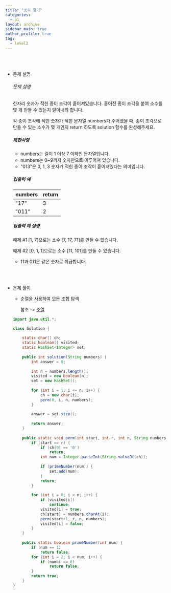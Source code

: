 ```yaml
---
title: "소수 찾기"
categories:
  - p1
layout: archive
sidebar_main: true
author_profile: true
tag:
  - level2
---
```


<br>

<br>

* 문제 설명

  ###### 문제 설명

  한자리 숫자가 적힌 종이 조각이 흩어져있습니다. 흩어진 종이 조각을 붙여 소수를 몇 개 만들 수 있는지 알아내려 합니다.

  각 종이 조각에 적힌 숫자가 적힌 문자열 numbers가 주어졌을 때, 종이 조각으로 만들 수 있는 소수가 몇 개인지 return 하도록 solution 함수를 완성해주세요.

  ##### 제한사항

  - numbers는 길이 1 이상 7 이하인 문자열입니다.
  - numbers는 0~9까지 숫자만으로 이루어져 있습니다.
  - "013"은 0, 1, 3 숫자가 적힌 종이 조각이 흩어져있다는 의미입니다.

  ##### 입출력 예

  | numbers | return |
  | ------- | ------ |
  | "17"    | 3      |
  | "011"   | 2      |

  ##### 입출력 예 설명

  예제 #1
  [1, 7]으로는 소수 [7, 17, 71]를 만들 수 있습니다.

  예제 #2
  [0, 1, 1]으로는 소수 [11, 101]를 만들 수 있습니다.

  - 11과 011은 같은 숫자로 취급합니다.

<br>

<br>

- 문제 풀이

  * 순열을 사용하여 모든 조합 탐색

    참조 -> <a href = "/Users/lulala/Desktop/GitBlogDemo.github.io/2damlee.github.io/_posts/Algorithm/2021-07-17-순열.md">순열</a>

  ````java
  import java.util.*;
  
  class Solution {
      
      static char[] ch;
      static boolean[] visited;
      static HashSet<Integer> set;
      
      public int solution(String numbers) {
          int answer = 0;
          
          int n = numbers.length();
          visited = new boolean[n];
          set = new HashSet();
          
          for (int i = 1; i <= n; i++) {
              ch = new char[i];
              perm(0, i, n, numbers);
          }
          
          answer = set.size();
          
          return answer;
      }
      
      public static void perm(int start, int r, int n, String numbers) {
          if (start == r) {
              if (ch[0] == '0') 
                  return;
              int num = Integer.parseInt(String.valueOf(ch));
              
              if (primeNumber(num)) {
                  set.add(num);
              }
              return;
          }
          
          for (int i = 0; i < n; i++) {
              if (visited[i]) 
                  continue;
              visited[i] = true;
              ch[start] = numbers.charAt(i);
              perm(start+1, r, n, numbers);
              visited[i] = false;
          }
      }
      
      public static boolean primeNumber(int num) {
          if (num == 1) 
              return false;
          for (int i = 2; i < num; i++) {
              if (num%i == 0) 
                  return false;
          }
          return true;
      }
  }
  ````

  